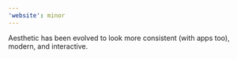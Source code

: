 ```yaml
---
'website': minor
---
```


Aesthetic has been evolved to look more consistent (with apps too), modern, and interactive.
